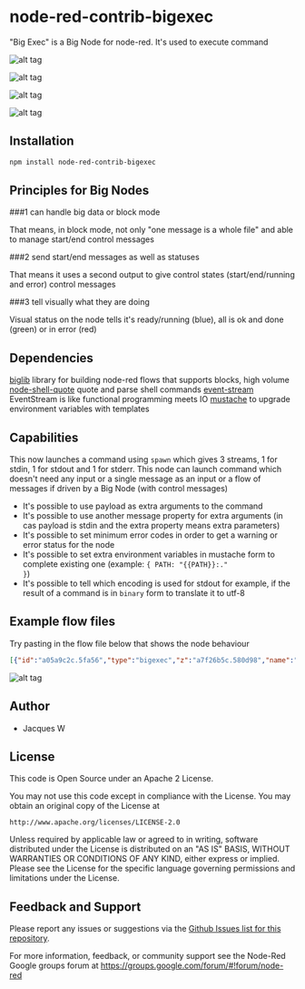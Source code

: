 # node-red-contrib-bigexec

"Big Exec" is a Big Node for node-red. It's used to execute command

![alt tag](https://cloud.githubusercontent.com/assets/18165555/15128101/209b7cbc-163a-11e6-80dc-6a182c1ca86f.png)

![alt tag](https://cloud.githubusercontent.com/assets/18165555/15128101/209b7cbc-163a-11e6-80dc-6a182c1ca86f.png)

![alt tag](https://cloud.githubusercontent.com/assets/18165555/15128099/20968496-163a-11e6-9c36-5d7bab13c112.png)

![alt tag](https://cloud.githubusercontent.com/assets/18165555/15128100/20979ff2-163a-11e6-9426-0fd74e72de48.png)

## Installation
```bash
npm install node-red-contrib-bigexec
```

## Principles for Big Nodes

###1 can handle big data or block mode

  That means, in block mode, not only "one message is a whole file" and able to manage start/end control messages

###2 send start/end messages as well as statuses

  That means it uses a second output to give control states (start/end/running and error) control messages

###3 tell visually what they are doing

  Visual status on the node tells it's ready/running (blue), all is ok and done (green) or in error (red)

## Dependencies

[biglib](https://www.npmjs.com/package/node-red-biglib) library for building node-red flows that supports blocks, high volume
[node-shell-quote](https://github.com/substack/node-shell-quote) quote and parse shell commands
[event-stream](https://github.com/dominictarr/event-stream) EventStream is like functional programming meets IO
[mustache](https://www.npmjs.com/package/mustache) to upgrade environment variables with templates

## Capabilities

This now launches a command using <code>spawn</code> which gives 3 streams, 1 for stdin, 1 for stdout and 1 for stderr. This node can launch command which doesn't need any input or a single message as an input or a flow of messages if driven by a Big Node (with control messages)

* It's possible to use payload as extra arguments to the command
* It's possible to use another message property for extra arguments (in cas payload is stdin and the extra property means extra parameters)
* It's possible to set minimum error codes in order to get a warning or error status for the node
* It's possible to set extra environment variables in mustache form to complete existing one (example: <code>{ PATH: "{{PATH}}:." }</code>)
* It's possible to tell which encoding is used for stdout for example, if the result of a command is in <code>binary</code> form to translate it to utf-8	

## Example flow files

Try pasting in the flow file below that shows the node behaviour 

  ```json
[{"id":"a05a9c2c.5fa56","type":"bigexec","z":"a7f26b5c.580d98","name":"","command":"sh","commandArgs":"-c '(echo stdout; echo stderr >&2)'","minError":1,"minWarning":1,"cwd":"","shell":false,"noStdin":true,"payloadIsArg":false,"extraArgumentProperty":"","envProperty":"","x":760,"y":300,"wires":[["21472444.deb8dc"],["7b3b770f.84c488"],["f0e24eb7.0f1db"]]},{"id":"3c6d4df.fc392b2","type":"inject","z":"a7f26b5c.580d98","name":"","topic":"","payload":"","payloadType":"date","repeat":"","crontab":"","once":false,"x":340,"y":1100,"wires":[["b3f8ce39.4c073"]]},{"id":"2555979c.daaa68","type":"debug","z":"a7f26b5c.580d98","name":"","active":false,"console":"false","complete":"false","x":1290,"y":1200,"wires":[]},{"id":"859c0b6f.7a63f8","type":"debug","z":"a7f26b5c.580d98","name":"output","active":true,"console":"false","complete":"payload","x":570,"y":500,"wires":[]},{"id":"1b4d760d.e4b28a","type":"bigexec","z":"a7f26b5c.580d98","name":"true","command":"true","commandArgs":"","minError":1,"minWarning":"","cwd":"","shell":false,"noStdin":true,"payloadIsArg":false,"x":270,"y":100,"wires":[[],[],[]]},{"id":"b3ed2096.4c12e","type":"bigexec","z":"a7f26b5c.580d98","name":"","command":"cat","commandArgs":"-n -b ","minError":1,"minWarning":"","cwd":"/tmp","shell":false,"noStdin":false,"payloadIsArg":false,"x":677.5,"y":1132,"wires":[["387f4221.c780be"],["387f4221.c780be"],[]]},{"id":"387f4221.c780be","type":"bigline","z":"a7f26b5c.580d98","name":"mine","filename":"","format":"utf8","keepEmptyLines":false,"x":837.5,"y":1239,"wires":[[],["3212c1eb.cded3e"]]},{"id":"3212c1eb.cded3e","type":"bigstatus","z":"a7f26b5c.580d98","name":"","locale":"fr","x":1090,"y":1260,"wires":[["2555979c.daaa68"]]},{"id":"b3f8ce39.4c073","type":"bigexec","z":"a7f26b5c.580d98","name":"","command":"cat","commandArgs":"/tmp/a","minError":"1","minWarning":"","cwd":"/tmp","shell":true,"noStdin":true,"payloadIsArg":false,"x":512.5,"y":1133,"wires":[["b3ed2096.4c12e"],["b3ed2096.4c12e"],[]]},{"id":"47b7d017.b8483","type":"inject","z":"a7f26b5c.580d98","name":"","topic":"","payload":"b.csv","payloadType":"str","repeat":"","crontab":"","once":false,"x":343.5,"y":1191,"wires":[["b3f8ce39.4c073"]]},{"id":"9f877f0b.60788","type":"bigexec","z":"a7f26b5c.580d98","name":"sh","command":"sh","commandArgs":"-c","minError":"8","minWarning":"1","cwd":"/tmp","shell":false,"noStdin":true,"payloadIsArg":true,"x":710,"y":140,"wires":[[],[],[]]},{"id":"f870bc7c.078f4","type":"inject","z":"a7f26b5c.580d98","name":"","topic":"","payload":"\"exit 0\"","payloadType":"str","repeat":"","crontab":"","once":false,"x":550,"y":100,"wires":[["9f877f0b.60788"]]},{"id":"109f9ae3.ef6065","type":"inject","z":"a7f26b5c.580d98","name":"","topic":"","payload":"\"exit 1\"","payloadType":"str","repeat":"","crontab":"","once":false,"x":550,"y":140,"wires":[["9f877f0b.60788"]]},{"id":"cb048e03.34fb7","type":"inject","z":"a7f26b5c.580d98","name":"","topic":"","payload":"\"exit 8\"","payloadType":"str","repeat":"","crontab":"","once":false,"x":550,"y":180,"wires":[["9f877f0b.60788"]]},{"id":"f371e0df.0c8e2","type":"bigexec","z":"a7f26b5c.580d98","name":"sleep","command":"sleep","commandArgs":"","minError":"8","minWarning":"1","cwd":"/tmp","shell":true,"noStdin":true,"payloadIsArg":true,"extraArgumentProperty":"","envProperty":"","x":270,"y":380,"wires":[[],[],[]]},{"id":"b405d1c3.4bfa3","type":"inject","z":"a7f26b5c.580d98","name":"","topic":"","payload":"10","payloadType":"num","repeat":"","crontab":"","once":false,"x":110,"y":380,"wires":[["f371e0df.0c8e2"]]},{"id":"197992d5.e6866d","type":"inject","z":"a7f26b5c.580d98","name":"True!","topic":"","payload":"","payloadType":"date","repeat":"","crontab":"","once":false,"x":110,"y":100,"wires":[["1b4d760d.e4b28a"]]},{"id":"aae26a45.551d98","type":"bigexec","z":"a7f26b5c.580d98","name":"false","command":"false","commandArgs":"","minError":1,"minWarning":"","cwd":"","shell":false,"noStdin":true,"payloadIsArg":false,"extraArgumentProperty":"","envProperty":"","x":270,"y":180,"wires":[[],[],[]]},{"id":"3f0aa43b.c0f55c","type":"inject","z":"a7f26b5c.580d98","name":"False!","topic":"","payload":"","payloadType":"date","repeat":"","crontab":"","once":false,"x":110,"y":180,"wires":[["aae26a45.551d98"]]},{"id":"14fc825.feb037e","type":"inject","z":"a7f26b5c.580d98","name":"Hello!","topic":"","payload":"Hello you!","payloadType":"str","repeat":"","crontab":"","once":false,"x":110,"y":500,"wires":[["457f20e1.ba80e"]]},{"id":"457f20e1.ba80e","type":"bigexec","z":"a7f26b5c.580d98","name":"echo","command":"echo","commandArgs":"","minError":1,"minWarning":"","cwd":"","shell":false,"noStdin":false,"payloadIsArg":true,"x":270,"y":500,"wires":[["c8af8289.37508"],[],[]]},{"id":"c8af8289.37508","type":"function","z":"a7f26b5c.580d98","name":"toString()","func":"msg.payload = msg.payload.toString()\nreturn msg;","outputs":1,"noerr":0,"x":420,"y":500,"wires":[["859c0b6f.7a63f8"]]},{"id":"2850acbd.d7af54","type":"bigexec","z":"a7f26b5c.580d98","name":"unknown","command":"/I/m/not/existing","commandArgs":"","minError":1,"minWarning":1,"cwd":"","shell":"","noStdin":false,"payloadIsArg":false,"extraArgumentProperty":"","envProperty":"","x":280,"y":300,"wires":[[],[],[]]},{"id":"69967327.96698c","type":"inject","z":"a7f26b5c.580d98","name":"unknown","topic":"","payload":"","payloadType":"date","repeat":"","crontab":"","once":false,"x":100,"y":300,"wires":[["2850acbd.d7af54"]]},{"id":"70b7808d.8f488","type":"bigexec","z":"a7f26b5c.580d98","name":"","command":"cat","commandArgs":"-n","minError":"1","minWarning":"","cwd":"","shell":false,"noStdin":false,"payloadIsArg":true,"x":509.5,"y":1274,"wires":[["cc088e1f.33f77"],["cc088e1f.33f77"],[]]},{"id":"9977298b.6688d8","type":"inject","z":"a7f26b5c.580d98","name":"","topic":"","payload":"b.csv","payloadType":"str","repeat":"","crontab":"","once":false,"x":337.5,"y":1276,"wires":[["70b7808d.8f488"]]},{"id":"9a248287.65db8","type":"debug","z":"a7f26b5c.580d98","name":"a","active":true,"console":"false","complete":"payload","x":842.5,"y":1275,"wires":[]},{"id":"cc088e1f.33f77","type":"bigline","z":"a7f26b5c.580d98","name":"","filename":"","format":"utf8","keepEmptyLines":false,"x":681,"y":1275,"wires":[["9a248287.65db8"],[]]},{"id":"ec680c66.1397f","type":"bigexec","z":"a7f26b5c.580d98","name":"","command":"cat","commandArgs":"-n","minError":"1","minWarning":"","cwd":"/tmp","shell":false,"noStdin":true,"payloadIsArg":false,"x":511.5,"y":1340,"wires":[["88d85dd0.7727a"],["88d85dd0.7727a"],[]]},{"id":"88d85dd0.7727a","type":"bigline","z":"a7f26b5c.580d98","name":"","filename":"","format":"utf8","keepEmptyLines":false,"x":683.5,"y":1336,"wires":[["ed8bea02.127418"],[]]},{"id":"ed8bea02.127418","type":"debug","z":"a7f26b5c.580d98","name":"b","active":true,"console":"false","complete":"payload","x":845.5,"y":1330,"wires":[]},{"id":"8b4fd44b.74b028","type":"debug","z":"a7f26b5c.580d98","name":"stdout","active":true,"console":"false","complete":"payload","x":1110,"y":240,"wires":[]},{"id":"a20f9adb.5df068","type":"debug","z":"a7f26b5c.580d98","name":"stderr","active":true,"console":"false","complete":"payload","x":1110,"y":360,"wires":[]},{"id":"e2c52b94.1d3ad8","type":"inject","z":"a7f26b5c.580d98","name":"sample echo","topic":"","payload":"3","payloadType":"num","repeat":"","crontab":"","once":false,"x":570,"y":300,"wires":[["a05a9c2c.5fa56"]]},{"id":"7b3b770f.84c488","type":"function","z":"a7f26b5c.580d98","name":"rc","func":"if (msg.control && (msg.control.state == 'end' || msg.control.state == 'error')) return { payload: msg.control.rc }","outputs":1,"noerr":0,"x":950,"y":300,"wires":[["53bd5dbc.ac42a4"]]},{"id":"53bd5dbc.ac42a4","type":"debug","z":"a7f26b5c.580d98","name":"rc","active":true,"console":"false","complete":"payload","x":1110,"y":300,"wires":[]},{"id":"d42f5301.2bd0b","type":"comment","z":"a7f26b5c.580d98","name":"Sample usage of Big Exec (Linux / Mac) command lines","info":"","x":240,"y":40,"wires":[]},{"id":"21472444.deb8dc","type":"function","z":"a7f26b5c.580d98","name":"toString()","func":"msg.payload = msg.payload.toString()\nreturn msg;","outputs":1,"noerr":0,"x":960,"y":240,"wires":[["8b4fd44b.74b028"]]},{"id":"f0e24eb7.0f1db","type":"function","z":"a7f26b5c.580d98","name":"toString()","func":"msg.payload = msg.payload.toString()\nreturn msg;","outputs":1,"noerr":0,"x":960,"y":360,"wires":[["a20f9adb.5df068"]]},{"id":"56434d84.a9bcb4","type":"comment","z":"a7f26b5c.580d98","name":"Big Line should be better here","info":"","x":1020,"y":180,"wires":[]},{"id":"a50f378b.5af0c8","type":"comment","z":"a7f26b5c.580d98","name":"Showing 3 states statuses","info":"","x":770,"y":80,"wires":[]},{"id":"1e2d23bd.e1d2dc","type":"comment","z":"a7f26b5c.580d98","name":"Sending data through stdin","info":"","x":330,"y":460,"wires":[]},{"id":"905f7c93.6fa08","type":"comment","z":"a7f26b5c.580d98","name":"Unknow command","info":"","x":310,"y":260,"wires":[]}]
  ```

  ![alt tag](https://cloud.githubusercontent.com/assets/18165555/15128026/c3779b10-1639-11e6-8456-32923903acd1.png)

## Author

  - Jacques W

## License

This code is Open Source under an Apache 2 License.

You may not use this code except in compliance with the License. You may obtain an original copy of the License at

    http://www.apache.org/licenses/LICENSE-2.0

Unless required by applicable law or agreed to in writing, software distributed under the License is distributed on an
"AS IS" BASIS, WITHOUT WARRANTIES OR CONDITIONS OF ANY KIND, either express or implied. Please see the
License for the specific language governing permissions and limitations under the License.

## Feedback and Support

Please report any issues or suggestions via the [Github Issues list for this repository](https://github.com/Jacques44/node-red-contrib-bigexec/issues).

For more information, feedback, or community support see the Node-Red Google groups forum at https://groups.google.com/forum/#!forum/node-red


